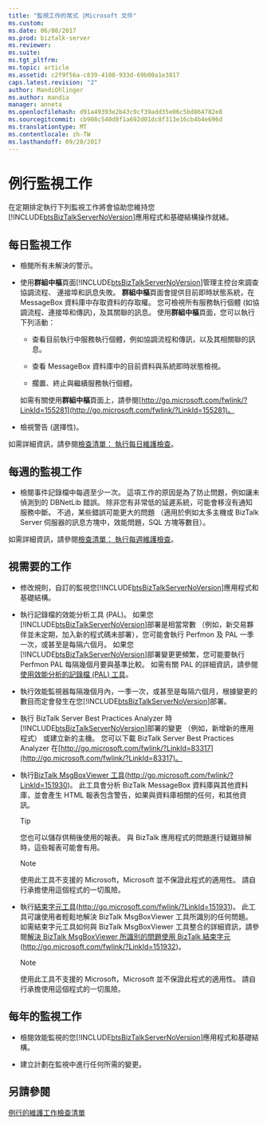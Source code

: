 ```yaml
---
title: "監視工作的常式 |Microsoft 文件"
ms.custom: 
ms.date: 06/08/2017
ms.prod: biztalk-server
ms.reviewer: 
ms.suite: 
ms.tgt_pltfrm: 
ms.topic: article
ms.assetid: c2f9f56a-c839-4108-933d-69b00a1e3817
caps.latest.revision: "2"
author: MandiOhlinger
ms.author: mandia
manager: anneta
ms.openlocfilehash: d91a49393e2b43c9cf39add35e06c5bd864782e8
ms.sourcegitcommit: cb908c540d8f1a692d01dc8f313e16cb4b4e696d
ms.translationtype: MT
ms.contentlocale: zh-TW
ms.lasthandoff: 09/20/2017
---
```

# <a name="routine-monitoring-tasks"></a>例行監視工作
在定期排定執行下列監視工作將會協助您維持您[!INCLUDE[btsBizTalkServerNoVersion](../includes/btsbiztalkservernoversion-md.md)]應用程式和基礎結構操作就緒。  
  
## <a name="daily-monitoring-tasks"></a>每日監視工作  
  
-   檢閱所有未解決的警示。  
  
-   使用**群組中樞**頁面[!INCLUDE[btsBizTalkServerNoVersion](../includes/btsbiztalkservernoversion-md.md)]管理主控台來調查協調流程、 連接埠和訊息失敗。 **群組中樞**頁面會提供目前即時狀態系統，在 MessageBox 資料庫中存取資料的存取權。 您可檢視所有服務執行個體 (如協調流程、連接埠和傳訊)，及其關聯的訊息。 使用**群組中樞**頁面，您可以執行下列活動：  
  
    -   查看目前執行中服務執行個體，例如協調流程和傳訊，以及其相關聯的訊息。  
  
    -   查看 MessageBox 資料庫中的目前資料與系統即時狀態檢視。  
  
    -   擱置、終止與繼續服務執行個體。  
  
     如需有關使用**群組中樞**頁面上，請參閱[http://go.microsoft.com/fwlink/?LinkId=155281](http://go.microsoft.com/fwlink/?LinkId=155281)。  
  
-   檢視警告 (選擇性)。  
  
 如需詳細資訊，請參閱[檢查清單： 執行每日維護檢查](../technical-guides/checklist-performing-daily-maintenance-checks.md)。  
  
## <a name="weekly-monitoring-tasks"></a>每週的監視工作  
  
-   檢閱事件記錄檔中每週至少一次。 這項工作的原因是為了防止問題，例如讓未偵測到的 DBNetLib 錯誤。 除非您有非常低的延遲系統，可能會移沒有通知服務中斷。 不過，某些錯誤可能更大的問題 （適用於例如太多主機或 BizTalk Server 伺服器的訊息方塊中，效能問題，SQL 方塊等數目）。  
  
 如需詳細資訊，請參閱[檢查清單： 執行每週維護檢查](../technical-guides/checklist-performing-weekly-maintenance-checks.md)。  
  
## <a name="as-needed-tasks"></a>視需要的工作  
  
-   修改規則，自訂的監視您[!INCLUDE[btsBizTalkServerNoVersion](../includes/btsbiztalkservernoversion-md.md)]應用程式和基礎結構。  
  
-   執行記錄檔的效能分析工具 (PAL)。 如果您[!INCLUDE[btsBizTalkServerNoVersion](../includes/btsbiztalkservernoversion-md.md)]部署是相當常數 （例如，新交易夥伴並未定期，加入新的程式碼未部署），您可能會執行 Perfmon 及 PAL 一季一次，或甚至是每隔六個月。 如果您[!INCLUDE[btsBizTalkServerNoVersion](../includes/btsbiztalkservernoversion-md.md)]部署變更更頻繁，您可能要執行 Perfmon PAL 每隔幾個月要與基準比較。 如需有關 PAL 的詳細資訊，請參閱[使用效能分析的記錄檔 (PAL) 工具](../technical-guides/using-the-performance-analysis-of-logs-pal-tool.md)。  
  
-   執行效能監視器每隔幾個月內，一季一次，或甚至是每隔六個月，根據變更的數目而定會發生在您[!INCLUDE[btsBizTalkServerNoVersion](../includes/btsbiztalkservernoversion-md.md)]部署。  
  
-   執行 BizTalk Server Best Practices Analyzer 時[!INCLUDE[btsBizTalkServerNoVersion](../includes/btsbiztalkservernoversion-md.md)]部署的變更 （例如，新增新的應用程式） 或建立新的主機。 您可以下載 BizTalk Server Best Practices Analyzer 在[http://go.microsoft.com/fwlink/?LinkId=83317](http://go.microsoft.com/fwlink/?LinkId=83317)。  
  
-   執行[BizTalk MsgBoxViewer 工具](http://go.microsoft.com/fwlink/?LinkId=151930)(http://go.microsoft.com/fwlink/?LinkId=151930)。 此工具會分析 BizTalk MessageBox 資料庫與其他資料庫，並會產生 HTML 報表包含警告，如果與資料庫相關的任何，和其他資訊。  
  
    > [!TIP]  
    >  您也可以儲存供稍後使用的報表。 與 BizTalk 應用程式的問題進行疑難排解時，這些報表可能會有用。  
  
    > [!NOTE]  
    >  使用此工具不支援的 Microsoft，Microsoft 並不保證此程式的適用性。 請自行承擔使用這個程式的一切風險。  
  
-   執行[結束字元工具](http://go.microsoft.com/fwlink/?LinkId=151931)(http://go.microsoft.com/fwlink/?LinkId=151931)。 此工具可讓使用者輕鬆地解決 BizTalk MsgBoxViewer 工具所識別的任何問題。 如需結束字元工具如何與 BizTalk MsgBoxViewer 工具整合的詳細資訊，請參閱[解決 BizTalk MsgBoxViewer 所識別的問題使用 BizTalk 結束字元](http://go.microsoft.com/fwlink/?LinkId=151932)(http://go.microsoft.com/fwlink/?LinkId=151932)。  
  
    > [!NOTE]  
    >  使用此工具不支援的 Microsoft，Microsoft 並不保證此程式的適用性。 請自行承擔使用這個程式的一切風險。  
  
## <a name="annual-monitoring-tasks"></a>每年的監視工作  
  
-   檢閱效能監視的您[!INCLUDE[btsBizTalkServerNoVersion](../includes/btsbiztalkservernoversion-md.md)]應用程式和基礎結構。  
  
-   建立計劃在監視中進行任何所需的變更。  
  
## <a name="see-also"></a>另請參閱  
 [例行的維護工作檢查清單](../technical-guides/routine-maintenance-checklists.md)